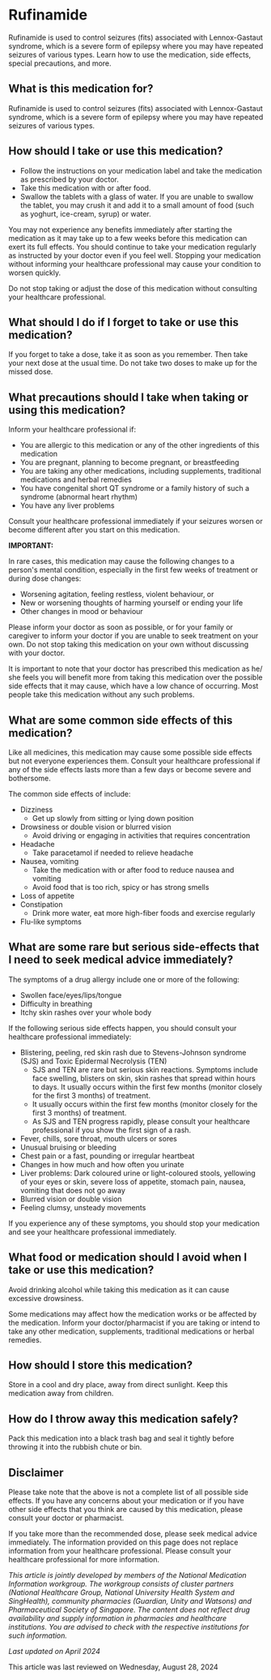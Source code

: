 # Rufinamide

Rufinamide is used to control seizures (fits) associated with Lennox-Gastaut syndrome, which is a severe form of epilepsy where you may have repeated seizures of various types. Learn how to use the medication, side effects, special precautions, and more.

What is this medication for?
----------------------------

Rufinamide is used to control seizures (fits) associated with Lennox-Gastaut syndrome, which is a severe form of epilepsy where you may have repeated seizures of various types.

How should I take or use this medication?
-----------------------------------------

* Follow the instructions on your medication label and take the medication as prescribed by your doctor.
* Take this medication with or after food.
* Swallow the tablets with a glass of water. If you are unable to swallow the tablet, you may crush it and add it to a small amount of food (such as yoghurt, ice-cream, syrup) or water.

You may not experience any benefits immediately after starting the medication as it may take up to a few weeks before this medication can exert its full effects. You should continue to take your medication regularly as instructed by your doctor even if you feel well. Stopping your medication without informing your healthcare professional may cause your condition to worsen quickly.

Do not stop taking or adjust the dose of this medication without consulting your healthcare professional.

What should I do if I forget to take or use this medication?
------------------------------------------------------------

​If you forget to take a dose, take it as soon as you remember. Then take your next dose at the usual time. Do not take two doses to make up for the missed dose.

What precautions should I take when taking or using this medication?
--------------------------------------------------------------------

Inform your healthcare professional if: 

* You are allergic to this medication or any of the other ingredients of this medication
* You are pregnant, planning to become pregnant, or breastfeeding
* You are taking any other medications, including supplements, traditional medications and herbal remedies
* You have congenital short QT syndrome or a family history of such a syndrome (abnormal heart rhythm)
* You have any liver problems

Consult your healthcare professional immediately if your seizures worsen or become different after you start on this medication.

**IMPORTANT:**

In rare cases, this medication may cause the following changes to a person's mental condition, especially in the first few weeks of treatment or during dose changes:

* Worsening agitation, feeling restless, violent behaviour, or
* New or worsening thoughts of harming yourself or ending your life
* Other changes in mood or behaviour

Please inform your doctor as soon as possible, or for your family or caregiver to inform your doctor if you are unable to seek treatment on your own. Do not stop taking this medication on your own without discussing with your doctor.

It is important to note that your doctor has prescribed this medication as he/ she feels you will benefit more from taking this medication over the possible side effects that it may cause, which have a low chance of occurring. Most people take this medication without any such problems.

What are some common side effects of this medication?
-----------------------------------------------------

Like all medicines, this medication may cause some possible side effects but not everyone experiences them. Consult your healthcare professional if any of the side effects lasts more than a few days or become severe and bothersome.

The common side effects of include:

* Dizziness
  + Get up slowly from sitting or lying down position
* Drowsiness or double vision or blurred vision
  + Avoid driving or engaging in activities that requires concentration
* Headache
  + Take paracetamol if needed to relieve headache
* Nausea, vomiting
  + Take the medication with or after food to reduce nausea and vomiting
  + Avoid food that is too rich, spicy or has strong smells
* Loss of appetite
* Constipation
  + Drink more water, eat more high-fiber foods and exercise regularly
* Flu-like symptoms

What are some rare but serious side-effects that I need to seek medical advice immediately?
-------------------------------------------------------------------------------------------

The symptoms of a drug allergy include one or more of the following: 

* Swollen face/eyes/lips/tongue
* Difficulty in breathing
* Itchy skin rashes over your whole body

If the following serious side effects happen, you should consult your healthcare professional immediately:

* Blistering, peeling, red skin rash due to Stevens-Johnson syndrome (SJS) and Toxic Epidermal Necrolysis (TEN)
  + SJS and TEN are rare but serious skin reactions. Symptoms include face swelling, blisters on skin, skin rashes that spread within hours to days. It usually occurs within the first few months (monitor closely for the first 3 months) of treatment.
  + It usually occurs within the first few months (monitor closely for the first 3 months) of treatment.
  + As SJS and TEN progress rapidly, please consult your healthcare professional if you show the first sign of a rash.
* Fever, chills, sore throat, mouth ulcers or sores
* Unusual bruising or bleeding
* Chest pain or a fast, pounding or irregular heartbeat
* Changes in how much and how often you urinate
* Liver problems: Dark coloured urine or light-coloured stools, yellowing of your eyes or skin, severe loss of appetite, stomach pain, nausea, vomiting that does not go away
* Blurred vision or double vision
* Feeling clumsy, unsteady movements

If you experience any of these symptoms, you should stop your medication and see your healthcare professional immediately.

What food or medication should I avoid when I take or use this medication?
--------------------------------------------------------------------------

​Avoid drinking alcohol while taking this medication as it can cause excessive drowsiness.

Some medications may affect how the medication works or be affected by the medication. Inform your doctor/pharmacist if you are taking or intend to take any other medication, supplements, traditional medications or herbal remedies.

How should I store this medication?
-----------------------------------

Store in a cool and dry place, away from direct sunlight. Keep this medication away from children. 

How do I throw away this medication safely?
-------------------------------------------

Pack this medication into a black trash bag and seal it tightly before throwing it into the rubbish chute or bin. 

Disclaimer
----------

Please take note that the above is not a complete list of all possible side effects. If you have any concerns about your medication or if you have other side effects that you think are caused by this medication, please consult your doctor or pharmacist.

If you take more than the recommended dose, please seek medical advice immediately. The information provided on this page does not replace information from your healthcare professional. Please consult your healthcare professional for more information.

*This article is jointly developed by members of the National Medication Information workgroup. The workgroup consists of cluster partners (National Healthcare Group, National University Health System and SingHealth), community pharmacies (Guardian, Unity and Watsons) and Pharmaceutical Society of Singapore. The content does not reflect drug availability and supply information in pharmacies and healthcare institutions. You are advised to check with the respective institutions for such information.*

*Last updated on April 2024*

This article was last reviewed on
Wednesday, August 28, 2024